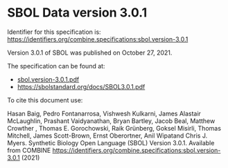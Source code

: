 # SBOL Data version 3.0.1
Identifier for this specification is: https://identifiers.org/combine.specifications:sbol.version-3.0.1

Version 3.0.1 of SBOL was published on October 27, 2021.

The specification can be found at:

* [sbol.version-3.0.1.pdf](https://raw.githubusercontent.com/combine-org/combine-specifications/main/specifications/files/sbol.version-3.0.1.pdf)
* https://sbolstandard.org/docs/SBOL3.0.1.pdf

To cite this document use: 

Hasan Baig, Pedro Fontanarrosa, Vishwesh Kulkarni, James Alastair McLaughlin, Prashant Vaidyanathan, Bryan Bartley, Jacob Beal, Matthew Crowther , Thomas E. Gorochowski, Raik Grünberg, Goksel Misirli, Thomas Mitchell, James Scott-Brown, Ernst Oberortner, Anil Wipatand Chris J. Myers. Synthetic Biology Open Language (SBOL) Version 3.0.1.  Available from COMBINE https://identifiers.org/combine.specifications:sbol.version-3.0.1 (2021)
